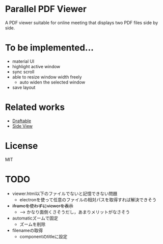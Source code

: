 # Parallel PDF Viewer 
A PDF viewer suitable for online meeting that displays two PDF files side by side.

# To be implemented...
+ material UI
+ highlight active window
+ sync scroll
+ able to resize window width freely
    + auto widen the selected window
+ save layout

# Related works
+  [Draftable](https://draftable.com/)
+  [Side View](https://addons.mozilla.org/en-US/firefox/addon/side-view/)


# License 
MIT

# TODO
+ viewer.html以下のファイルでないと記憶できない問題
    + electronを使って任意のファイルの相対パスを取得すれば解決できそう
+ ~~iframeを使わずにviewerを表示~~
    + --> かなり面倒くさそうだし，あまりメリットがなさそう
+ automaticズームで固定
    + ズームを削除
+ filenameの取得
    + componentのtitleに設定
